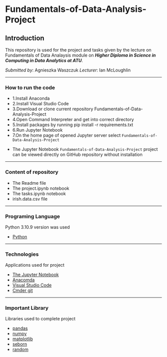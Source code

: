 # Fundamentals-of-Data-Analysis-Project

## Introduction
This repository is used for the project and tasks given by the lecture on
Fundamentals of Data Analaysis module on <em><strong>Higher Diploma in Science in Computing in Data Analytics at ATU</strong></em>.  

*Submitted by*: Agnieszka Waszczuk 
*Lecturer*: Ian McLoughlin

***

### How to run the code

+ 1.Install Anaconda
+ 2.Install Visual Studio Code
+ 3.Download or clone current repository Fundamentals-of-Data-Analysis-Project
+ 4.Open Command Interpreter and get into correct directory
+ 5.Install packages by running pip install -r requirements.txt 
+ 6.Run Jupyter Notebook
+ 7.On the home page of opened Jupyter server select <code>Fundamentals-of-Data-Analysis-Project</code>

* The Jupyter Notebook <code>Fundamentals-of-Data-Analysis-Project</code> project can be viewed directly on GitHub repository without installation 

***

### Content of repository 
* The Readme file
* The project.ipynb notebook 
* The tasks.ipynb notebook
* irish.data.csv file 

*** 
### Programing Language 
Python 3.10.9 version was used
* [Python](https://www.python.org/)

***

### Technologies 
Applications used for project
* [The Jupyter Notebook](https://jupyter.org/)
* [Anacomda](https://www.anaconda.com/)
* [Visual Studio Code](https://code.visualstudio.com/)
* [Cmder git](https://cmder.app/)

***

### Important Library 
Libraries used to complete project
* [pandas](https://pandas.pydata.org/)
* [numpy](https://numpy.org/)
* [matplotlib](https://matplotlib.org/)
* [seborn](https://seaborn.pydata.org/)
* [random](https://docs.python.org/3/library/random.html)


